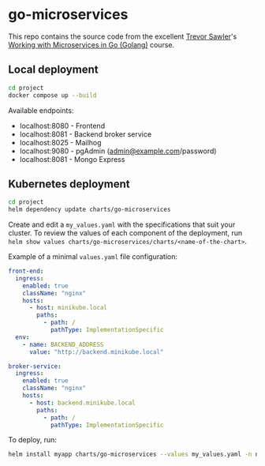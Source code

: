# go-microservices

This repo contains the source code from the excellent [Trevor Sawler](https://github.com/tsawler)'s [Working with Microservices in Go (Golang)](https://www.udemy.com/course/working-with-microservices-in-go/) course.


## Local deployment

```bash
cd project
docker compose up --build
```

Available endpoints:

* localhost:8080 - Frontend
* localhost:8081 - Backend broker service
* localhost:8025 - Mailhog
* localhost:9080 - pgAdmin (admin@example.com/password)
* localhost:8081 - Mongo Express


## Kubernetes deployment

```bash
cd project
helm dependency update charts/go-microservices
```

Create and edit a `my_values.yaml` with the specifications that suit your cluster. To review the values of each component of the deployment, run `helm show values charts/go-microservices/charts/<name-of-the-chart>`.

Example of a minimal `values.yaml` file configuration:

```yaml
front-end:
  ingress:
    enabled: true
    className: "nginx"
    hosts:
      - host: minikube.local
        paths:
          - path: /
            pathType: ImplementationSpecific
  env:
    - name: BACKEND_ADDRESS
      value: "http://backend.minikube.local"

broker-service:
  ingress:
    enabled: true
    className: "nginx"
    hosts:
      - host: backend.minikube.local
        paths:
          - path: /
            pathType: ImplementationSpecific
```

To deploy, run:

```bash
helm install myapp charts/go-microservices --values my_values.yaml -n namespace
```